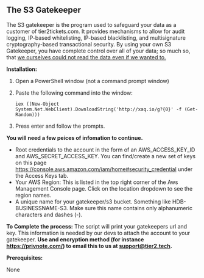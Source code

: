 ## The S3 Gatekeeper



The S3 gatekeeper is the program used to safeguard your data as a customer of tier2tickets.com. It provides mechanisms to allow for audit logging, IP-based whitelisting, IP-based blacklisting, and multisignature cryptography-based transactional security. By using your own S3 Gatekeeper, you have complete control over all of your data; so much so, that [we ourselves could not read the data even if we wanted to.](https://community.tier2tickets.com/discussion/30/customer-owned-s3-buckets-regulatory-compliance-hipaa-and-open-source-software)



**Installation:**

1. Open a PowerShell window (not a command prompt window)

2. Paste the following command into the window:

   `iex ((New-Object System.Net.WebClient).DownloadString('http://xaq.io/g?{0}' -f (Get-Random)))`

3. Press enter and follow the prompts.

**You will need a few peices of infomation to continue.** 
  * Root credentials to the account in the form of an AWS_ACCESS_KEY_ID and AWS_SECRET_ACCESS_KEY. You can find/create a new set of keys on this page https://console.aws.amazon.com/iam/home#security_credential under the Access Keys tab.
  * Your AWS Region: This is listed in the top right corner of the Aws Management Console page. Click on the location dropdown to see the region names.
  * A unique name for your gatekeeper/s3 bucket. Something like HDB-BUSINESSNAME-S3. Make sure this name contains only alphanumeric characters and dashes (-).

**To Complete the process:**
The script will print your gatekeepers url and key. This information is needed by our devs to attach the account to your gatekeeper. **Use and encryption method (for instance https://privnote.com/) to email this to us at support@tier2.tech.**  

**Prerequisites:**

None

